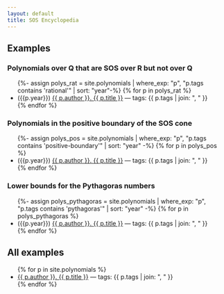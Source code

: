 ```yaml
---
layout: default
title: SOS Encyclopedia
---
```


## Examples

### Polynomials over Q that are SOS over R but not over Q
<ul>
{%- assign polys_rat = site.polynomials | where_exp: "p", "p.tags contains 'rational'"  | sort: "year"-%}
{% for p in polys_rat %}
  <li>({{p.year}}) <a href="{{ site.baseurl }}{{ p.url }}">{{ p.author }}. {{ p.title }}</a> — tags: {{ p.tags | join: ", " }}</li>
{% endfor %}
</ul>

### Polynomials in the positive boundary of the SOS cone
<ul>
{%- assign polys_pos = site.polynomials | where_exp: "p", "p.tags contains 'positive-boundary'"  | sort: "year" -%}
{% for p in polys_pos %}
  <li>({{p.year}}) <a href="{{ site.baseurl }}{{ p.url }}">{{ p.author }}. {{ p.title }}</a>  — tags: {{ p.tags | join: ", " }}</li>
{% endfor %}
</ul>

### Lower bounds for the Pythagoras numbers
<ul>
{%- assign polys_pythagoras = site.polynomials | where_exp: "p", "p.tags contains 'pythagoras'"  | sort: "year" -%}
{% for p in polys_pythagoras %}
  <li>({{p.year}}) <a href="{{ site.baseurl }}{{ p.url }}">{{ p.author }}. {{ p.title }}</a> — tags: {{ p.tags | join: ", " }}</li>
{% endfor %}
</ul>

## All examples

<ul>
{% for p in site.polynomials  %}
  <li><a href="{{ site.baseurl }}{{ p.url }}">{{ p.author }}. {{ p.title }}</a> — tags: {{ p.tags | join: ", " }}</li>
{% endfor %}
</ul>



<script type="text/javascript" async
  src="https://cdn.jsdelivr.net/npm/mathjax@3/es5/tex-mml-chtml.js">
</script>

